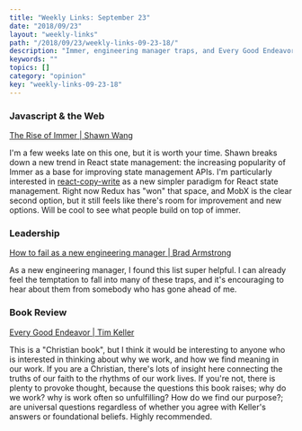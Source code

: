 ```yaml
---
title: "Weekly Links: September 23"
date: "2018/09/23"
layout: "weekly-links"
path: "/2018/09/23/weekly-links-09-23-18/"
description: "Immer, engineering manager traps, and Every Good Endeavor"
keywords: ""
topics: []
category: "opinion"
key: "weekly-links-09-23-18"
---
```


### Javascript & the Web

[The Rise of Immer | Shawn Wang](https://www.netlify.com/blog/2018/09/12/the-rise-of-immer-in-react/)

I'm a few weeks late on this one, but it is worth your time.  Shawn breaks down a new trend in React state management: the increasing popularity of Immer as a base for improving state management APIs.  I'm particularly interested in [react-copy-write](https://github.com/aweary/react-copy-write) as a new simpler paradigm for React state management.  Right now Redux has "won" that space, and MobX is the clear second option, but it still feels like there's room for improvement and new options.  Will be cool to see what people build on top of immer.

### Leadership

[How to fail as a new engineering manager | Brad Armstrong](https://blog.usejournal.com/how-to-fail-as-a-new-engineering-manager-30b5fb617a)

As a new engineering manager, I found this list super helpful.  I can already feel the temptation to fall into many of these traps, and it's encouraging to hear about them from somebody who has gone ahead of me.


### Book Review

[Every Good Endeavor | Tim Keller](https://amzn.to/2xzyhho)

This is a "Christian book", but I think it would be interesting to anyone who is interested in thinking about why we work, and how we find meaning in our work.  If you are a Christian, there's lots of insight here connecting the truths of our faith to the rhythms of our work lives.  If you're not, there is plenty to provoke thought, because the questions this book raises; why do we work? why is work often so unfulfilling? How do we find our purpose?; are universal questions regardless of whether you agree with Keller's answers or foundational beliefs.  Highly recommended.
